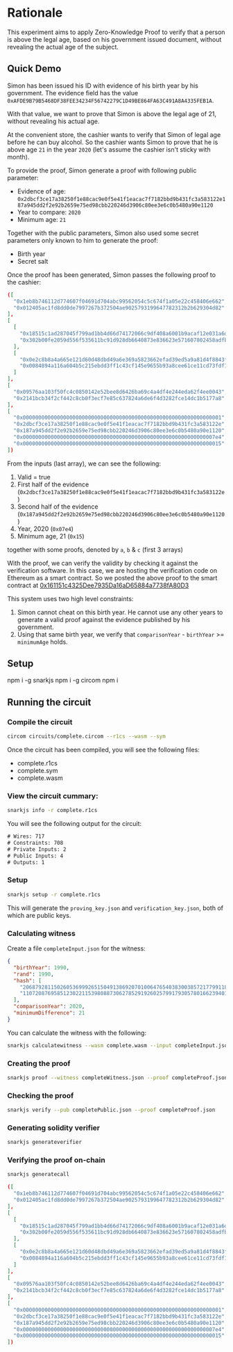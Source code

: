 # Rationale

This experiment aims to apply Zero-Knowledge Proof to verify that a person is above the legal age, based on his government issued document, without revealing the actual age of the subject.

## Quick Demo

Simon has been issued his ID with evidence of his birth year by his government. The evidence field has the value `0xAFDE9B79B5468DF38FEE34234F56742279C1D49BE864FA63C491A8A4335FEB1A`.

With that value, we want to prove that Simon is above the legal age of 21, without revealing his actual age.

At the convenient store, the cashier wants to verify that Simon of legal age before he can buy alcohol. So the cashier wants Simon to prove that he is above age `21` in the year `2020` (let's assume the cashier isn't sticky with month).

To provide the proof, Simon generate a proof with following public parameter:

- Evidence of age: `0x2dbcf3ce17a38250f1e88cac9e0f5e41f1eacac7f7182bbd9b431fc3a583122e187a945dd2f2e92b2659e75ed98cbb220246d3906c80ee3e6c0b5480a90e1120`
- Year to compare: `2020`
- Minimum age: `21`

Together with the public parameters, Simon also used some secret parameters only known to him to generate the proof:

- Birth year
- Secret salt

Once the proof has been generated, Simon passes the following proof to the cashier:

```json
([
  "0x1eb8b746112d774607f04691d704abc99562054c5c674f1a05e22c458406e662",
  "0x012405ac1fd8dd0de7997267b372504ae9025793199647782312b2b629304d82"
],
[
  [
    "0x18515c1ad287045f799ad1bb4d66d74172066c9df408a6001b9acaf12e031a6d",
    "0x302b00fe2059d556f535611bc91d928db6640873e836623e571607802458adfb"
  ],
  [
    "0x0e2c8b8a4a665e121d60d48dbd49a6e369a5823662efad39ed5a9a81d4f8843f",
    "0x0084894a116a604b5c215ebdd3ff1c43cf145e9655b93a8cee61ce11cd73fdf1"
  ]
],
[
  "0x09576aa103f50fc4c0850142e52bee8d6426ba69c4a4df4e244eda62f4ee0043",
  "0x2141bcb34f2cf442c8cb0f3ecf7e85c637824a6de6f4d3282fce14dc1b5177a8"
],
[
  "0x0000000000000000000000000000000000000000000000000000000000000001",
  "0x2dbcf3ce17a38250f1e88cac9e0f5e41f1eacac7f7182bbd9b431fc3a583122e",
  "0x187a945dd2f2e92b2659e75ed98cbb220246d3906c80ee3e6c0b5480a90e1120",
  "0x00000000000000000000000000000000000000000000000000000000000007e4",
  "0x0000000000000000000000000000000000000000000000000000000000000015"
])
```

From the inputs (last array), we can see the following:

1. Valid = true
1. First half of the evidence (`0x2dbcf3ce17a38250f1e88cac9e0f5e41f1eacac7f7182bbd9b431fc3a583122e`)
1. Second half of the evidence (`0x187a945dd2f2e92b2659e75ed98cbb220246d3906c80ee3e6c0b5480a90e1120`)
1. Year, 2020 (`0x07e4`)
1. Minimum age, 21 (`0x15`)

together with some proofs, denoted by `a`, `b` & `c` (first 3 arrays)

With the proof, we can verify the validity by checking it against the verification software. In this case, we are hosting the verification code on Ethereum as a smart contract. So we posted the above proof to the smart contract at [0x161151c4325Dee7935Da16aD65884a7738fA80D3](https://ropsten.etherscan.io/address/0x161151c4325Dee7935Da16aD65884a7738fA80D3)

This system uses two high level constraints:

1. Simon cannot cheat on this birth year. He cannot use any other years to generate a valid proof against the evidence published by his government.
1. Using that same birth year, we verify that `comparisonYear` - `birthYear` >= `minimumAge` holds.

## Setup

npm i -g snarkjs
npm i -g circom
npm i

## Running the circuit

### Compile the circuit

```sh
circom circuits/complete.circom --r1cs --wasm --sym
```

Once the circuit has been compiled, you will see the following files:

- complete.r1cs
- complete.sym
- complete.wasm

### View the circuit cummary:

```sh
snarkjs info -r complete.r1cs
```

You will see the following output for the circuit:

```txt
# Wires: 717
# Constraints: 708
# Private Inputs: 2
# Public Inputs: 4
# Outputs: 1
```

### Setup

```sh
snarkjs setup -r complete.r1cs
```

This will generate the `proving_key.json` and `verification_key.json`, both of which are public keys.

### Calculating witness

Create a file `completeInput.json` for the witness:

```json
{
  "birthYear": 1990,
  "rand": 1990,
  "hash": [
    "20687928115026053699926515049138692070100647654038300385721779911896219193902",
    "11072087695851230221153980887306278529192602579917930578016623940159289561376"
  ],
  "comparisonYear": 2020,
  "minimumDifference": 21
}
```

You can calculate the witness with the following:

```sh
snarkjs calculatewitness --wasm complete.wasm --input completeInput.json --witness completeWitness.json
```

### Creating the proof

```sh
snarkjs proof --witness completeWitness.json --proof completeProof.json --pub completePublic.json
```

### Checking the proof

```sh
snarkjs verify --pub completePublic.json --proof completeProof.json
```

### Generating solidity verifier

```sh
snarkjs generateverifier
```

### Verifying the proof on-chain

```sh
snarkjs generatecall
```

```json
([
  "0x1eb8b746112d774607f04691d704abc99562054c5c674f1a05e22c458406e662",
  "0x012405ac1fd8dd0de7997267b372504ae9025793199647782312b2b629304d82"
],
[
  [
    "0x18515c1ad287045f799ad1bb4d66d74172066c9df408a6001b9acaf12e031a6d",
    "0x302b00fe2059d556f535611bc91d928db6640873e836623e571607802458adfb"
  ],
  [
    "0x0e2c8b8a4a665e121d60d48dbd49a6e369a5823662efad39ed5a9a81d4f8843f",
    "0x0084894a116a604b5c215ebdd3ff1c43cf145e9655b93a8cee61ce11cd73fdf1"
  ]
],
[
  "0x09576aa103f50fc4c0850142e52bee8d6426ba69c4a4df4e244eda62f4ee0043",
  "0x2141bcb34f2cf442c8cb0f3ecf7e85c637824a6de6f4d3282fce14dc1b5177a8"
],
[
  "0x0000000000000000000000000000000000000000000000000000000000000001",
  "0x2dbcf3ce17a38250f1e88cac9e0f5e41f1eacac7f7182bbd9b431fc3a583122e",
  "0x187a945dd2f2e92b2659e75ed98cbb220246d3906c80ee3e6c0b5480a90e1120",
  "0x00000000000000000000000000000000000000000000000000000000000007e4",
  "0x0000000000000000000000000000000000000000000000000000000000000015"
])
```
